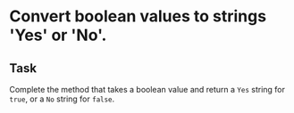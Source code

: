 # Convert boolean values to strings 'Yes' or 'No'.

## Task
Complete the method that takes a boolean value and return a `Yes` string for `true`, or a `No` string for `false`.